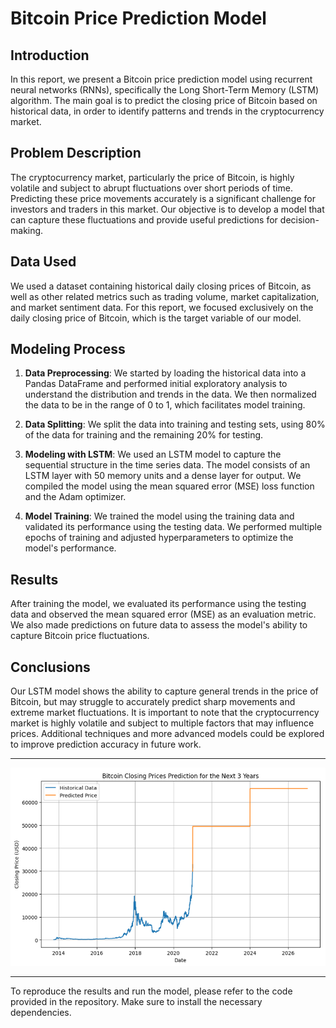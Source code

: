 # Bitcoin Price Prediction Model

## Introduction
In this report, we present a Bitcoin price prediction model using recurrent neural networks (RNNs), specifically the Long Short-Term Memory (LSTM) algorithm. The main goal is to predict the closing price of Bitcoin based on historical data, in order to identify patterns and trends in the cryptocurrency market.

## Problem Description
The cryptocurrency market, particularly the price of Bitcoin, is highly volatile and subject to abrupt fluctuations over short periods of time. Predicting these price movements accurately is a significant challenge for investors and traders in this market. Our objective is to develop a model that can capture these fluctuations and provide useful predictions for decision-making.

## Data Used
We used a dataset containing historical daily closing prices of Bitcoin, as well as other related metrics such as trading volume, market capitalization, and market sentiment data. For this report, we focused exclusively on the daily closing price of Bitcoin, which is the target variable of our model.

## Modeling Process
1. **Data Preprocessing**: We started by loading the historical data into a Pandas DataFrame and performed initial exploratory analysis to understand the distribution and trends in the data. We then normalized the data to be in the range of 0 to 1, which facilitates model training.

2. **Data Splitting**: We split the data into training and testing sets, using 80% of the data for training and the remaining 20% for testing.

3. **Modeling with LSTM**: We used an LSTM model to capture the sequential structure in the time series data. The model consists of an LSTM layer with 50 memory units and a dense layer for output. We compiled the model using the mean squared error (MSE) loss function and the Adam optimizer.

4. **Model Training**: We trained the model using the training data and validated its performance using the testing data. We performed multiple epochs of training and adjusted hyperparameters to optimize the model's performance.

## Results
After training the model, we evaluated its performance using the testing data and observed the mean squared error (MSE) as an evaluation metric. We also made predictions on future data to assess the model's ability to capture Bitcoin price fluctuations.

## Conclusions
Our LSTM model shows the ability to capture general trends in the price of Bitcoin, but may struggle to accurately predict sharp movements and extreme market fluctuations. It is important to note that the cryptocurrency market is highly volatile and subject to multiple factors that may influence prices. Additional techniques and more advanced models could be explored to improve prediction accuracy in future work.

---

![Bitcoin Price Prediction](btc-graphic.png)

---

To reproduce the results and run the model, please refer to the code provided in the repository. Make sure to install the necessary dependencies.
